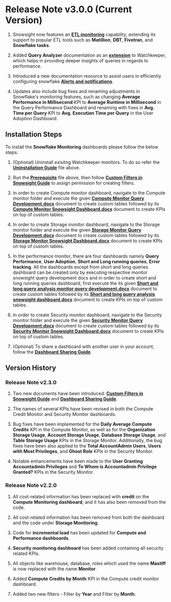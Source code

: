 # Release Note v3.0.0 (Current Version)

1) Snowsight now features an [**ETL monitoring**](https://github.com/bpjena/data-apps/tree/main/snowflake_usage/ETL%20Monitoring) capability, extending its support to popular ETL tools such as **Matillion**, **DBT**, **Fivetran**, and **Snowflake tasks**.

2) Added **Query Analyzer** documentation as an [**extension**](https://github.com/bpjena/data-apps/tree/main/snowflake_usage/Snowflake%20Monitoring/Extensions/Query%20Analyzer) to Watchkeeper, which helps in providing deeper insights of queries in regards to performance.

3) Introduced a new documentation resource to assist users in efficiently configuring snowflake [**Alerts and notifications**](https://github.com/bpjena/data-apps/blob/main/snowflake_usage/Snowflake%20Monitoring/Additional%20Documents/Snowflake%20Alerts%20_%20Notifications.docx).

4) Updates also include bug fixes and renaming adjustments in Snowflake's monitoring features, such as changing **Average Performance in Millisecond** KPI to **Average Runtime in Millisecond** in the Query Performance Dashboard and renaming with fixes in **Avg. Time per Query** KPI to **Avg. Execution Time per Query** in the User Adoption Dashboard.



## Installation Steps

To install the **Snowflake Monitoring** dashboards please follow the below steps:

1) (Optional) Uninstall exisitng Watchkeeper monitors. To do so refer the [**Uninstallation Guide**](https://github.com/bpjena/data-apps/blob/main/snowflake_usage/Snowflake%20Monitoring/Uninstall.txt) file above.

2) Run the [**Prerequisite**](https://github.com/bpjena/data-apps/blob/main/snowflake_usage/Snowflake%20Monitoring/Prerequisite.txt) file above, then follow [**Custom Filters in Snowsight Guide**](https://github.com/bpjena/data-apps/blob/main/snowflake_usage/Snowflake%20Monitoring/Additional%20Documents/Custom%20Filters%20in%20Snowsight%20Guide.docx) to assign permission for creating filters.

3) In order to create Compute monitor dashboard, navigate to the Compute monitor folder and execute the given [**Compute Monitor Query Development.docx**](https://github.com/bpjena/data-apps/blob/main/snowflake_usage/Snowflake%20Monitoring/Compute%20Monitor/Compute%20Monitor%20Query%20Development.docx) document to create custom tables followed by its [**Compute Monitor Snowsight Dashboard.docx**](https://github.com/bpjena/data-apps/blob/main/snowflake_usage/Snowflake%20Monitoring/Compute%20Monitor/Compute%20Monitor%20Snowsight%20Dashboard.docx) document to create KPIs on top of custom tables.

4) In order to create Storage monitor dashboard, navigate to the Storage monitor folder and execute the given [**Storage Monitor Query Development.docx**](https://github.com/bpjena/data-apps/blob/main/snowflake_usage/Snowflake%20Monitoring/Storage%20Monitor/Storage%20Monitor%20Query%20Development.docx) document to create custom tables followed by its [**Storage Monitor Snowsight Dashboard.docx**](https://github.com/bpjena/data-apps/blob/main/snowflake_usage/Snowflake%20Monitoring/Storage%20Monitor/Storage%20Monitor%20Snowsight%20Dashboard.docx) document to create KPIs on top of custom tables.

5) In the performance monitor, there are four dashboards namely **Query Performance**, **User Adoption**, **Short and Long running queries**, **Error tracking**. All the dashboards except from short and long queries dashboard can be created only by executing respective monitor snowsight query development docs and in order to create short and long running queries dashboard, first execute the its given [**Short and long query analysis monitor query development.docx**](https://github.com/bpjena/data-apps/blob/main/snowflake_usage/Snowflake%20Monitoring/Performance%20Monitor/Short%20and%20long%20query%20analysis%20monitor%20query%20development.docx) document to create custom tables followed by its [**Short and long query analysis snowsight dashboard.docx**](https://github.com/bpjena/data-apps/blob/main/snowflake_usage/Snowflake%20Monitoring/Performance%20Monitor/Short%20and%20long%20query%20analysis%20snowsight%20dashboard.docx) document to create KPIs on top of custom tables.

6) In order to create Security monitor dashboard, navigate to the Security monitor folder and execute the given [**Security Monitor Query Development.docx**](https://github.com/bpjena/data-apps/blob/main/snowflake_usage/Snowflake%20Monitoring/Security%20Monitor/Security%20Monitor%20Query%20Development.docx) document to create custom tables followed by its [**Security Monitor Snowsight Dashboard.docx**](https://github.com/bpjena/data-apps/blob/main/snowflake_usage/Snowflake%20Monitoring/Security%20Monitor/Security%20Monitor%20Snowsight%20Dashboard.docx) document to create KPIs on top of custom tables.

7) (Optional) To share a dashboard with another user in your account, follow the [**Dashboard Sharing Guide**](https://github.com/bpjena/data-apps/blob/main/snowflake_usage/Snowflake%20Monitoring/Additional%20Documents/Dashboard%20Sharing%20Guide.docx). 


## Version History

### Release Note v2.3.0 

1) Two new documents have been introduced: [**Custom Filters in Snowsight Guide**](https://github.com/bpjena/data-apps/blob/main/snowflake_usage/Snowflake%20Monitoring/Additional%20Documents/Custom%20Filters%20in%20Snowsight%20Guide.docx) and [**Dashboard Sharing Guide**](https://github.com/bpjena/data-apps/blob/main/snowflake_usage/Snowflake%20Monitoring/Additional%20Documents/Dashboard%20Sharing%20Guide.docx).

2) The names of several KPIs have been revised in both the Compute Credit Monitor and Security Monitor dashboards.

3) Bug fixes have been implemented for the **Daily Average Compute Credits** KPI in the Compute Monitor, as well as for the **Organization Storage Usage**, **Account Storage Usage**, **Database Storage Usage**, and **Table Storage Usage** KPIs in the Storage Monitor. Additionally, the bug fixes have been also applied to the **Total AccountAdmin Users**, **Users with Most Privileges**, and **Ghost Role** KPIs in the Security Monitor.

4) Notable enhancements have been made to the **User Granting Accountadmin Privileges** and **To Whom is Accountadmin Privilege Granted?** KPIs in the Security Monitor.

### Release Note v2.2.0

1) All cost-related information has been replaced with **credit** on the **Compute Monitoring dashboard**, and it has also been removed from the code.

2) All cost-related information has been removed from both the dashboard and the code under **Storage Monitoring**.

3) Code for **incremental load** has been updated for **Compute and Performance dashboards**.

4) **Security monitoring dashboard** has been added containing all security related KPIs.

5) All objects like warehouse, database, roles which used the name **Mastiff** is now replaced with the name **Monitor**.

6) Added **Compute Credits by Month** KPI in the Compute credit monitor dashboard.

7) Added two new filters - Filter by **Year** and Filter by **Month**.
